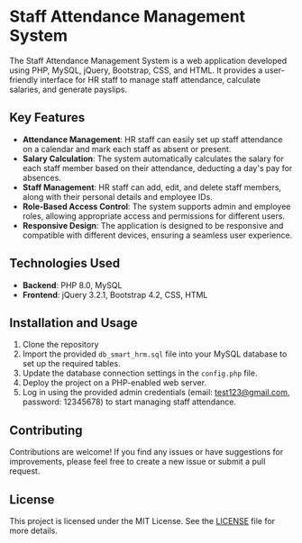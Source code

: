 # Staff Attendance Management System

The Staff Attendance Management System is a web application developed using PHP, MySQL, jQuery, Bootstrap, CSS, and HTML. It provides a user-friendly interface for HR staff to manage staff attendance, calculate salaries, and generate payslips.

## Key Features

- **Attendance Management**: HR staff can easily set up staff attendance on a calendar and mark each staff as absent or present.
- **Salary Calculation**: The system automatically calculates the salary for each staff member based on their attendance, deducting a day's pay for absences.
- **Staff Management**: HR staff can add, edit, and delete staff members, along with their personal details and employee IDs.
- **Role-Based Access Control**: The system supports admin and employee roles, allowing appropriate access and permissions for different users.
- **Responsive Design**: The application is designed to be responsive and compatible with different devices, ensuring a seamless user experience.

## Technologies Used

- **Backend**: PHP 8.0, MySQL
- **Frontend**: jQuery 3.2.1, Bootstrap 4.2, CSS, HTML

## Installation and Usage

1. Clone the repository
2. Import the provided `db_smart_hrm.sql` file into your MySQL database to set up the required tables.
3. Update the database connection settings in the `config.php` file.
4. Deploy the project on a PHP-enabled web server.
5. Log in using the provided admin credentials (email: test123@gmail.com, password: 12345678) to start managing staff attendance.

## Contributing

Contributions are welcome! If you find any issues or have suggestions for improvements, please feel free to create a new issue or submit a pull request.

## License

This project is licensed under the MIT License. See the [LICENSE](LICENSE) file for more details.
